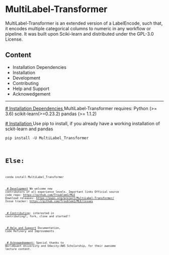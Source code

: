 # MultiLabel-Transformer
MultiLabel-Transformer is an extended version of a LabelEncode, such that, it encodes multiple categorical columns to numeric in any workflow or pipeline. It was built upon Sciki-learn and distributed under the GPL-3.0 License.


## Content
- <a id='Installation Dependencies'>Installation Dependencies<a/>
- <a id='Installation Dependencies'>Installation
- <a id='Development'>Development<a/>
- <a id='Contributing'>Contributing<a/>
- <a id='Help and Support'>Help and Support<a/>
- <a id='Acknowedgement'>Acknowedgement<a/>
 
 -----------------------------------------------

<a href = 'Installation Dependencie'> # Installation Dependencies <a/>
MultiLabel-Transformer requires:
Python (>= 3.6)
scikit-learn(>=0.23.2)
pandas (>= 1.1.2)

<a href = 'Installation'> # Installation <a/>
Use pip to install, if you already have a working installation of sckit-learn and pandas

<code>pip install -U MultiLabel_Transformer<code/>

# Else:
<code>conda install MultiLabel_Transformer<code/>


<a href = 'Development'> # Development<a/>
We welcome new contributors of all experience levels.
Important links
Official source code repo: https://github.com/Troublem1/MLE
Download releases: https://pypi.org/project/MultiLabel-Transformer/
Issue tracker: https://github.com/Troublem1/MLE/issues
  
<a href = 'Contributin'> # Contributing<a/>:
interested in contributing?, fork, clone and started!!

<a href = 'Help and Support'> # Help and Support<a/>
Documentation, Code Refinery and Improvements

<a href = 'Acknowedgement'> # Acknowedgement:<a/>
Special thanks to WorldQuant University and Udacity:AWS Scholarship, for their awesome lecture content.